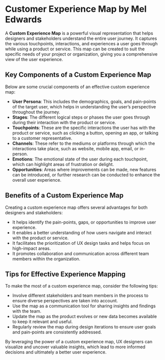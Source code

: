 # Customer Experience Map by Mel Edwards

A **Custom Experience Map** is a powerful visual representation that helps designers and stakeholders understand the entire user journey. It captures the various touchpoints, interactions, and experiences a user goes through while using a product or service. This map can be created to suit the specific needs of your project or organization, giving you a comprehensive view of the user experience.

## Key Components of a Custom Experience Map

Below are some crucial components of an effective custom experience map:

- **User Persona**: This includes the demographics, goals, and pain-points of the target user, which helps in understanding the user’s perspective throughout the journey.
- **Stages**: The different logical steps or phases the user goes through during their interaction with the product or service.
- **Touchpoints**: These are the specific interactions the user has with the product or service, such as clicking a button, opening an app, or talking to a customer representative.
- **Channels**: These refer to the mediums or platforms through which the interactions take place, such as website, mobile app, email, or in-person.
- **Emotions**: The emotional state of the user during each touchpoint, which can highlight areas of frustration or delight.
- **Opportunities**: Areas where improvements can be made, new features can be introduced, or further research can be conducted to enhance the overall user experience.

## Benefits of a Custom Experience Map

Creating a custom experience map offers several advantages for both designers and stakeholders:

- It helps identify the pain-points, gaps, or opportunities to improve user experience.
- It enables a better understanding of how users navigate and interact with the product or service.
- It facilitates the prioritization of UX design tasks and helps focus on high-impact areas.
- It promotes collaboration and communication across different team members within the organization.

## Tips for Effective Experience Mapping

To make the most of a custom experience map, consider the following tips:

- Involve different stakeholders and team members in the process to ensure diverse perspectives are taken into account.
- Use the map as a communication tool for sharing insights and findings with the team.
- Update the map as the product evolves or new data becomes available to keep it relevant and useful.
- Regularly review the map during design iterations to ensure user goals and pain-points are consistently addressed.

By leveraging the power of a custom experience map, UX designers can visualize and uncover valuable insights, which lead to more informed decisions and ultimately a better user experience.
